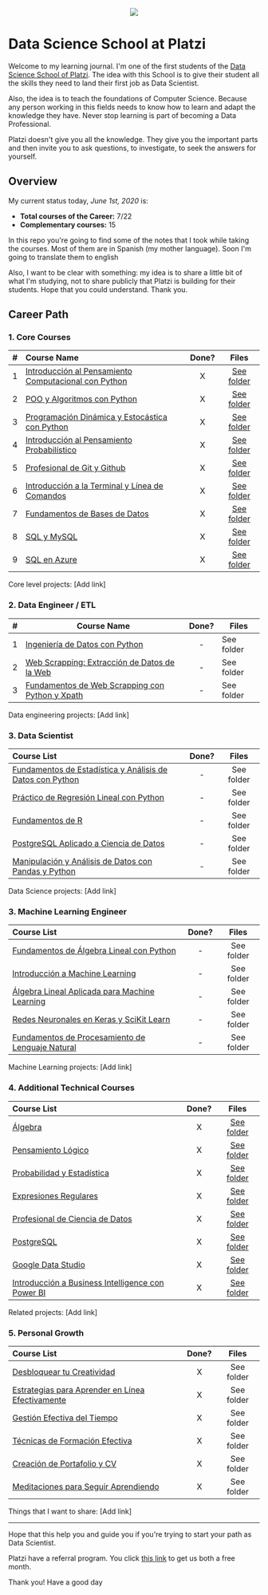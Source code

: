 <p align="center">
  <img src="https://static.platzi.com/media/learningpath/badges/1c04abcd-449e-4400-adb2-688a9f39a80b.jpg">
</p>

# Data Science School at Platzi

Welcome to my learning journal. I'm one of the first students of the [Data Science School of Platzi](https://platzi.com/datos/). The idea with this School is to give their student all the skills they need to land their first job as Data Scientist. 

Also, the idea is to teach the foundations of Computer Science. Because any person working in this fields needs to know how to learn and adapt the knowledge they have. Never stop learning is part of becoming a Data Professional.

Platzi doesn't give you all the knowledge. They give you the important parts and then invite you to ask questions, to investigate, to seek the answers for yourself. 

## Overview

My current status today,  *June 1st, 2020* is:

* **Total courses of the Career:** 7/22
* **Complementary courses:** 15

In this repo you're going to find some of the notes that I took while taking the courses. Most of them are in Spanish (my mother language).  Soon I'm going to translate them to english

Also, I want to be clear with something: my idea is to share a little bit of what I'm studying, not to share publicly that Platzi is building for their students. Hope that you could understand. Thank you. 

## Career Path

### 1. Core Courses

| #    | Course Name                                                  | Done? |                            Files                             |
| ---- | :----------------------------------------------------------- | :---: | :----------------------------------------------------------: |
| 1    | [Introducción al Pensamiento Computacional con Python](https://platzi.com/cursos/python-cs/) |   X   | [See folder](https://github.com/joseluisramon/Data-Science-Platzi/tree/master/src/01-beginner/01-intro-pensamiento-computacional) |
| 2    | [POO y Algoritmos con Python](https://platzi.com/cursos/poo-python/) |   X   | [See folder](https://github.com/joseluisramon/Data-Science-Platzi/tree/master/src/01-beginner/02-poo-algoritmos) |
| 3    | [Programación Dinámica y Estocástica con Python](https://platzi.com/cursos/programacion-estocastica/) |   X   | [See folder](https://github.com/joseluisramon/Data-Science-Platzi/tree/master/src/01-beginner/03-programacion-dinamica) |
| 4    | [Introducción al Pensamiento Probabilístico](https://platzi.com/cursos/probabilistica/) |   X   | [See folder](https://github.com/joseluisramon/Data-Science-Platzi/tree/master/src/01-beginner/04-intro-pensamiento-probabilistico) |
| 5    | [Profesional de Git y Github](https://platzi.com/cursos/git-github/) |   X   | [See folder](https://github.com/joseluisramon/Data-Science-Platzi/tree/master/src/01-beginner/01-git-github) |
| 6    | [Introducción a la Terminal y Línea de Comandos](https://platzi.com/cursos/terminal/) |   X   | [See folder](https://github.com/joseluisramon/Data-Science-Platzi/tree/master/src/01-beginner/02-terminal-cmd) |
| 7    | [Fundamentos de Bases de Datos](https://platzi.com/cursos/bd/) |   X   | [See folder](https://github.com/joseluisramon/Data-Science-Platzi/tree/master/src/01-beginner/07-fundamentos-bases-de-datos) |
| 8    | [SQL y MySQL](https://platzi.com/cursos/sql-mysql/)          |   X   | [See folder](https://github.com/joseluisramon/Data-Science-Platzi/tree/master/src/01-beginner/08-curso-sql-mysql) |
| 9    | [SQL en Azure](https://platzi.com/cursos/sql-azure/)         |   X   | [See folder](https://github.com/joseluisramon/Data-Science-Platzi/tree/master/src/01-beginner/09-curso-sql-azure) |

Core level projects: [Add link]

### 2. Data Engineer / ETL

| #    | Course Name                                                  | Done? | Files      |
| ---- | ------------------------------------------------------------ | :---: | ---------- |
| 1    | [Ingeniería de Datos con Python](https://platzi.com/cursos/ingenieria-datos/) |   -   | See folder |
| 2    | [Web Scrapping: Extracción de Datos de la Web](https://platzi.com/cursos/webscraping/) |   -   | See folder |
| 3    | [Fundamentos de Web Scrapping con Python y Xpath](https://platzi.com/cursos/web-scraping/) |   -   | See folder |

Data engineering projects: [Add link]

### 3. Data Scientist

| Course List                                                  | Done? |   Files    |
| :----------------------------------------------------------- | :---: | :--------: |
| [Fundamentos de Estadística y Análisis de Datos con Python](https://platzi.com/cursos/estadistica-python/) |   -   | See folder |
| [Práctico de Regresión Lineal con Python](https://platzi.com/cursos/regresion-python/) |   -   | See folder |
| [Fundamentos de R](https://platzi.com/cursos/fundamentos-r/) |   -   | See folder |
| [PostgreSQL Aplicado a Ciencia de Datos](https://platzi.com/cursos/postgresql-datos/) |   -   | See folder |
| [Manipulación y Análisis de Datos con Pandas y Python](https://platzi.com/cursos/pandas/) |   -   | See folder |

Data Science projects: [Add link]

### 3. Machine Learning Engineer

| Course List                                                                                                    | Done? |    Files    |
| :------------------------------------------------------------------------------------------------------------- |:-----:|:-----------:|
| [Fundamentos de Álgebra Lineal con Python](https://platzi.com/cursos/algebra-lineal/)                          | -     | See folder  |
| [Introducción a Machine Learning](https://platzi.com/cursos/machine-learning/)                                 | -     | See folder  |
| [Álgebra Lineal Aplicada para Machine Learning](https://platzi.com/cursos/algebra-ml/)                         | -     | See folder  |
| [Redes Neuronales en Keras y SciKit Learn](https://platzi.com/cursos/keras-neural-networks/)                   | -     | See folder  |
| [Fundamentos de Procesamiento de Lenguaje Natural](https://platzi.com/cursos/python-lenguaje-natural/)         | -     | See folder  |

Machine Learning projects: [Add link]

### 4. Additional Technical Courses

| Course List                                                  | Done? |                            Files                             |
| :----------------------------------------------------------- | :---: | :----------------------------------------------------------: |
| [Álgebra](https://platzi.com/cursos/algebra/)                |   X   | [See folder](https://github.com/joseluisramon/Data-Science-Platzi/tree/master/src/04-complementary/01-algebra) |
| [Pensamiento Lógico](https://platzi.com/cursos/pensamiento-logico/) |   X   | [See folder](https://github.com/joseluisramon/Data-Science-Platzi/tree/master/src/04-complementary/02-pensamiento-logico) |
| [Probabilidad y Estadística](https://platzi.com/cursos/probabilidad-estadistica/) |   X   | [See folder](https://github.com/joseluisramon/Data-Science-Platzi/tree/master/src/04-complementary/03-probabilidad-estadística) |
| [Expresiones Regulares](https://platzi.com/cursos/expresiones-regulares/) |   X   | [See folder](https://github.com/joseluisramon/Data-Science-Platzi/tree/master/src/04-complementary/04-expresiones-regulares) |
| [Profesional de Ciencia de Datos](https://platzi.com/cursos/data/) |   X   | [See folder](https://github.com/joseluisramon/Data-Science-Platzi/tree/master/src/04-complementary/05-profesional-ciencia-datos) |
| [PostgreSQL](https://platzi.com/cursos/postgresql/)          |   X   | [See folder](https://github.com/joseluisramon/Data-Science-Platzi/tree/master/src/04-complementary/06-postgresql) |
| [Google Data Studio](https://platzi.com/cursos/data-studio/) |   X   | [See folder](https://github.com/joseluisramon/Data-Science-Platzi/tree/master/src/04-complementary/07-google-data-studio) |
| [Introducción a Business Intelligence con Power BI](https://platzi.com/cursos/business-intelligence/) |   X   | [See folder](https://github.com/joseluisramon/Data-Science-Platzi/tree/master/src/04-complementary/08-business-inteligence-power-bi) |

Related projects: [Add link]

### 5. Personal Growth

| Course List                                                                                                    | Done? |    Files    |
| :------------------------------------------------------------------------------------------------------------- |:-----:|:-----------:|
| [Desbloquear tu Creatividad](https://platzi.com/cursos/desbloquea-creatividad/)                                | X     | See folder  |
| [Estrategias para Aprender en Línea Efectivamente](https://platzi.com/cursos/aprender/)                        | X     | See folder  |
| [Gestión Efectiva del Tiempo](https://platzi.com/cursos/gestion-tiempo/)                                       | X     | See folder  |
| [Técnicas de Formación Efectiva](https://platzi.com/cursos/formacion/)                                         | X     | See folder  |
| [Creación de Portafolio y CV](https://platzi.com/cursos/portafolios/)                                          | X     | See folder  |
| [Meditaciones para Seguir Aprendiendo](https://platzi.com/cursos/meditacion/)                                  | X     | See folder  |

Things that I want to share: [Add link]

****

Hope that this help you and guide you if you're trying to start your path as Data Scientist. 

Platzi have a referral program. You click [this link](https://platzi.com/r/joseluisramon/) to get us both a free month. 

Thank you! Have a good day